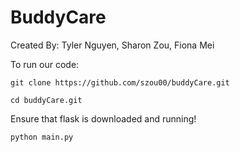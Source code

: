 # BuddyCare

Created By: Tyler Nguyen, Sharon Zou, Fiona Mei

To run our code:

```git clone https://github.com/szou00/buddyCare.git```

```cd buddyCare.git```

Ensure that flask is downloaded and running!

```python main.py```
